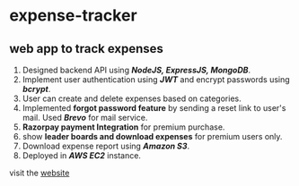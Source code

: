 # expense-tracker
## web app to track expenses
1. Designed backend API using ***NodeJS, ExpressJS,  MongoDB***.
2. Implement user authentication using ***JWT*** and encrypt passwords using ***bcrypt***.
3. User can create and delete expenses based on categories.
4. Implemented **forgot password feature** by sending a reset link to user's mail. Used ***Brevo*** for mail service.
5. **Razorpay payment Integration** for premium purchase.
6. show **leader boards and download expenses** for premium users only.
7. Download expense report using ***Amazon S3***.
8. Deployed in ***AWS EC2*** instance.

visit the [website](https://expense-tracker.cyclic.cloud/) 
